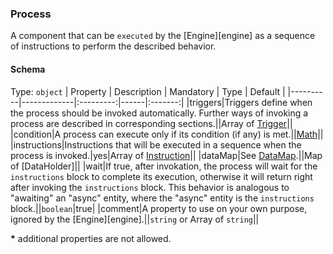 ### Process
A component that can be `executed` by the [Engine][engine] as a sequence of instructions to perform the described behavior.

#### Schema
Type: `object`
| Property | Description | Mandatory | Type | Default |
|----------|-------------|:---------:|------|:-------:|
|triggers|Triggers define when the process should be invoked automatically. Further ways of invoking a process are described in corresponding sections.||Array of [Trigger](#trigger)||
|condition|A process can execute only if its condition (if any) is met.||[Math](#math)||
|instructions|Instructions that will be executed in a sequence when the process is invoked.|yes|Array of [Instruction](#instruction)||
|dataMap|See [DataMap](#datamap).||Map of [DataHolder]||
|wait|If true, after invokation, the process will wait for the `instructions` block to complete its execution, otherwise it will return right after invoking the `instructions` block. This behavior is analogous to "awaiting" an "async" entity, where the "async" entity is the `instructions` block.||`boolean`|true|
|comment|A property to use on your own purpose, ignored by the [Engine][engine].||`string` or Array of `string`||

**\*** additional properties are not allowed.